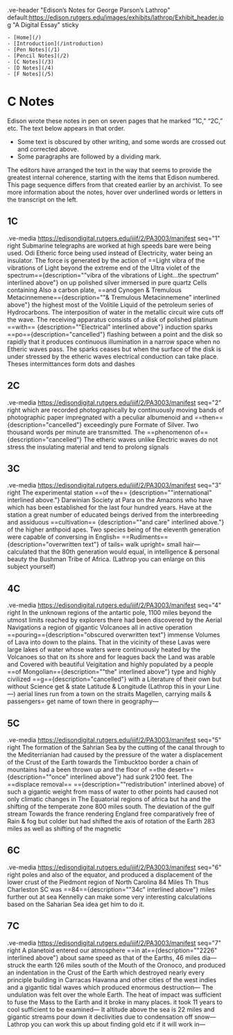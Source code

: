 .ve-header "Edison’s Notes for George Parson’s Lathrop" default:https://edison.rutgers.edu/images/exhibits/lathrop/Exhibit_header.jpg "A Digital Essay" sticky

    - [Home](/)
    - [Introduction](/introduction)
    - [Pen Notes](/1)
    - [Pencil Notes](/2)
    - [C Notes](/3)
    - [D Notes](/4)
    - [F Notes](/5)
    
# C Notes

Edison wrote these notes in pen on seven pages that he marked “1C,” “2C,” etc. The text below appears in that order. 
- Some text is obscured by other writing, and some words are crossed out and corrected above. 
- Some paragraphs are followed by a dividing mark.

 The editors have arranged the text in the way that seems to provide the greatest internal coherence, starting with the items that Edison numbered. This page sequence differs from that created earlier by an archivist. To see more information about the notes, hover over underlined words or letters in the transcript on the left.

## 1C
.ve-media https://edisondigital.rutgers.edu/iiif/2/PA3003/manifest seq="1" right 
Submarine telegraphs are worked at high speeds bare were being used. Odi Etheric force being used instead of Electricity, water being an insulator. The force is generated by the action of ==Light vibra of the vibrations of Light beyond the extreme end of the Ultra violet of the spectrum=={description=""vibra of the vibrations of Light…the spectrum” interlined above"} on up polished silver immersed in pure quartz Cells containing Also a carbon plate, ==and Cynogen & Tremulous Metacinnemene=={description=""& Tremulous Metacinnemene” interlined above"} the highest most of the Volitile Liquid of the petroleum series of Hydrocarbons. The interposition of water in the metallic circuit wire cuts off the wave. The receiving apparatus consists of a disk of polished platinum ==with== {description=""Electrical" interlined above"} induction sparks ==po=={description="cancelled"} flashing between a point and the disk so rapidly that it produces continuous illumination in a narrow space when no Etheric waves pass. The sparks ceases but when the surface of the disk is under stressed by the etheric waves electrical conduction can take place. Theses intermittances form dots and dashes 

## 2C
.ve-media https://edisondigital.rutgers.edu/iiif/2/PA3003/manifest seq="2" right 
which are recorded photographically by continuously moving bands of photographic paper impregnated with a peculiar albumenoid and ==then=={description="cancelled"} exceedingly pure Formate of Silver. Two thousand words per minute are transmitted. The ==phenomenon of=={description="cancelled"} The etheric waves unlike Electric waves do not stress the insulating material and tend to prolong signals

## 3C
.ve-media https://edisondigital.rutgers.edu/iiif/2/PA3003/manifest seq="3" right 
The experimental station ==of the== {description=""international" interlined above."} Darwinian Society at Para on the Amazons who have which has been established for the last four hundred years. Have at the station a great number of educated beings derived from the interbreeding and assiduous ==cultivation== {description=""and care" interlined above."} of the higher anthpoid apes. Two species being of the eleventh generation were capable of conversing in English= ==Rudiments=={description="overwritten text"} of tails= walk upright= small hair— calculated that the 80th generation would equal, in intelligence & personal beauty the Bushman Tribe of Africa. (Lathrop you can enlarge on this subject yourself)

## 4C
.ve-media https://edisondigital.rutgers.edu/iiif/2/PA3003/manifest seq="4" right 
In the unknown regions of the antartic pole, 1100 miles beyond the utmost limits reached by explorers there had been discovered by the Aerial Navigations a region of gigantic Volcanoes all in active operation ==pouring=={description="obscured overwritten text"} immense Volumes of Lava into down to the plains. That in the vicinity of these Lavas were large lakes of water whose waters were continuously heated by the Volcanoes so that on its shore and for leagues back the Land was arable and Covered with beautiful Veigitation and highly populated by a people ==of Mongolian=={description=""the" interlined above"} type and highly civilized  ==g=={description="cancelled"} with a Literature of their own but without Science get & state Latitude & Longitude (Lathrop this in your Line—) aerial lines run from a town on the straits Magellen, carrying mails & passengers= get name of town there in geography—

## 5C
.ve-media https://edisondigital.rutgers.edu/iiif/2/PA3003/manifest seq="5" right 
The formation of the Sahrian Sea by the cutting of the canal through to the Mediterrianian had caused by the pressure of the water a displacement of the Crust of the Earth towards the Timbucktoo border a chain of mountains had a been thrown up and the floor of ==the desert=={description=""once" interlined above"}  had sunk 2100 feet. The ==displace removal== =={description=""redistribution" interlined above} of such a gigantic weight from mass of water to other points had caused not only climatic changes in The Equatorial regions of africa but ha and the shifting of the temperate zone 800 miles south. The deviation of the gulf stream Towards the france rendering England free comparatively free of Rain & fog but colder but had shifted the axis of rotation of the Earth 283 miles as well as shifting of the magnetic 

## 6C
.ve-media https://edisondigital.rutgers.edu/iiif/2/PA3003/manifest seq="6" right 
poles and also of the equator, and produced a displacement of the lower crust of the Piedmont region of North Carolina 84 Miles Th Thus Charleston SC was ==84=={description=""34c" interlined above"} miles further out at sea
Kennelly can make some very interesting calculations based on the Saharian Sea idea get him to do it. 
    
## 7C
.ve-media https://edisondigital.rutgers.edu/iiif/2/PA3003/manifest seq="7" right 
A planetoid entered our atmosphere ==in at=={description=""2226" interlined above"} about same speed as that of the Earths, 46 miles dia— struck the earth 126 miles south of the Mouth of the Oronoco, and produced an indentation in the Crust of the Earth which destroyed nearly every principle building in Carracas Havanna and other cities of the west indies and a gigantic tidal waves which produced enormous destruction— The undulation was felt over the whole Earth. The heat of impact was sufficient to fuse the Mass to the Earth and it broke in many places. it took 11 years to cool sufficient to be examined— It altitude above the sea is 22 miles and gigantic streams pour down it declivities due to condensation off snow— Lathrop you can work this up about finding gold etc if it will work in—